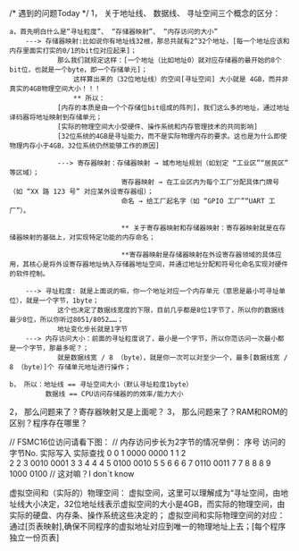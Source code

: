 /* 遇到的问题Today */
1， 关于地址线、 数据线、 寻址空间三个概念的区分：

	a，首先明白什么是“寻址粒度”、 “存储器映射”、 “内存访问的大小”
		---> 存储器映射:比如说你有地址线32根，那总共就有2^32个地址，[每一个地址应该和内存里面实打实的0/1的bit位对应起来]；
				那么我们就规定这样：[一个地址（比如地址0）就对应存储器的最开始的8个bit位，也就是一个byte，即一个存储单元]；
                    这样算出来的（32位地址线）的空间[寻址空间] 大小就是 4GB，而并非真实的4GB物理空间大小！！！
					** 所以：
				[内存的本质是由一个个存储位bit组成的阵列]，我们这么多的地址，通过地址译码器将地址映射到存储单元；
                [实际的物理空间大小受硬件、操作系统和内存管理技术的共同影响]
                [32位系统的4GB是寻址能力，而不是实际物理内存的要求。这也是为什么即使物理内存小于4GB，32位系统仍然能够工作的原因]
				
				---> 寄存器映射：存储器映射 → 城市地址规划（如划定 “工业区”“居民区” 等区域）；
								寄存器映射 → 在工业区内为每个工厂分配具体门牌号（如 “XX 路 123 号” 对应某外设寄存器组）；
								命名 → 给工厂起名字（如 “GPIO 工厂”“UART 工厂”）。
								
								** 关于寄存器映射和存储器映射：寄存器映射就是在存储器映射的基础上，对实现特定功能的内存命名；
								
								**寄存器映射是存储器映射在外设寄存器领域的具体应用，其核心是将外设寄存器地址纳入存储器地址空间，并通过地址分配和符号化命名实现对硬件的软件控制。
								
		---> 寻址粒度: 就是上面说的嘛，你一个地址对应一个内存单元（意思是最小可寻址单位），就是一个字节，1byte；
				这个也决定了数据线宽度的下限，目前几乎都是8位1字节了，所以你的数据线最少8位，所以你听过8051/8052……；
				地址变化步长就是1字节
		---> 内存访问大小：前面的寻址粒度说了，最小是一个字节，所以你范访问一次最小都是一个字节，那最多呢？；
				就是数据线宽 / 8 （byte），就是你一次可以对至少一个，最多[数据线宽 / 8 （byte）]个 存储单元地址进行操作；
	
	b， 所以：地址线 == 寻址空间大小（默认寻址粒度1byte）
			 数据线 == CPU访问存储器的的效率/能力大小
			 
2， 那么问题来了？寄存器映射又是上面呢？
3， 那么问题来了？RAM和ROM的区别？程序存在哪里？





// FSMC16位访问请看下图：
// 内存访问步长为2字节的情况举例：
序号	 访问的字节No.  实际写入      实际查找
0   	0 1			0000        0000
1   	1 2		
2   	2 3			0010        0001
3   	3 4
4   	4 5			0100        0010
5   	5 6
6   	6 7			0110		0011
7   	7 8
8   	8 9			1000		0100
// 这对嘛？I don`t know

虚拟空间和（实际的）物理空间：
    虚拟空间，这里可以理解成为“寻址空间，由地址线大小决定，32位地址线表示虚拟空间的大小是4GB，而实际的物理空间，由实际的硬盘、内存条、操作系统这些决定的；
    虚拟空间和实际物理空间的对应：通过[页表映射],确保不同程序的虚拟地址对应到唯一的物理地址上去；[每个程序独立一份页表]